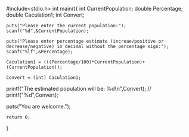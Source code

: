 #include<stdio.h>
int main(){
    int CurrentPopulation;
    double Percentage;
    double Caculation1;
    int Convert;
    
    puts("Please enter the current population:");
    scanf("%d",&CurrentPopulation);
    
    puts("Please enter percentage estimate (increae/positive or decrease/negative) in decimal without the percentage sign:");
    scanf("%lf",&Percentage);
    
    Caculation1 = (((Percentage/100)*CurrentPopulation)+(CurrentPopulation));
    
    Convert = (int) Caculation1;
    
   printf("The estimated population will be: %d\n",Convert);
   // printf("%d",Convert);
    
   puts("You are welcome.");
    
    return 0;
}

